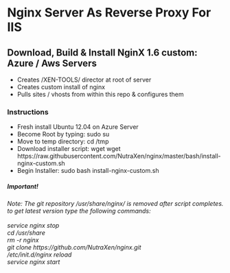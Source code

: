 Nginx Server As Reverse Proxy For IIS
=====================================

<h2>Download, Build & Install NginX 1.6 custom: <br>Azure / Aws Servers</h2>
<ul>
	<li>Creates /XEN-TOOLS/ director at root of server</li>
	<li>Creates custom install of nginx</li>
	<li>Pulls sites / vhosts from within this repo & configures them</li>
</ul>

<h3>Instructions</h3>
<ul>
	<li>Fresh install Ubuntu 12.04 on Azure Server</li>
	<li>Become Root by typing: sudo su </li>
	<li>Move to temp directory: cd /tmp </li>
	<li>Download installer script: wget wget https://raw.githubusercontent.com/NutraXen/nginx/master/bash/install-nginx-custom.sh</li>
	<li>Begin Installer: sudo bash install-nginx-custom.sh</li>
</ul>

<h5>Important!</h5>
<i>Note: The git repository /usr/share/nginx/ is removed after script completes.<br>
to get latest version type the following commands:<br><br>
service nginx stop<br>
cd /usr/share<br>
rm -r nginx<br>
git clone https://github.com/NutraXen/nginx.git<br>
/etc/init.d/nginx reload<br>
service nginx start<br>
</i>